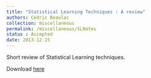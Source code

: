 ```yaml
---
title: "Statistical Learning Techniques : A review"
authors: Cédric Beaulac
collection: miscellaneous
permalink: /miscellaneous/SLNotes
status : Accepted
date: 2013-12-15
---
```


Short review of Statistical Learning techniques. 

Download [here](http://cedricbeaulac.github.io/files/MLNotes.pdf)
